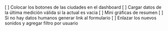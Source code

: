 
[ ] Colocar los botones de las ciudades en el dashboard
[ ] Cargar datos de la última medición válida si la actual es vacia
[ ] Mini gráficas de resumen
[ ] Si no hay datos humanos generar link al formulario
[ ] Enlazar los nuevos sonidos y agregar filtro por usuario
